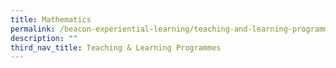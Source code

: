 ```yaml
---
title: Mathematics
permalink: /beacon-experiential-learning/teaching-and-learning-programmes/math/
description: ""
third_nav_title: Teaching & Learning Programmes
---
```

